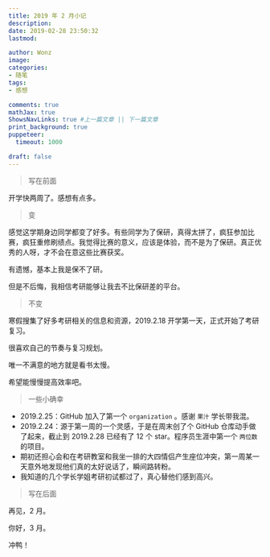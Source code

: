 ```yaml
---
title: 2019 年 2 月小记
description: 
date: 2019-02-28 23:50:32
lastmod:

author: Wonz
image: 
categories:
- 随笔
tags:
- 感想

comments: true
mathJax: true
ShowsNavLinks: true #上一篇文章 || 下一篇文章
print_background: true
puppeteer:
  timeout: 1000

draft: false
---
```

> 写在前面

开学快两周了。感想有点多。

> 变

感觉这学期身边同学都变了好多。有些同学为了保研，真得太拼了，疯狂参加比赛，疯狂重修刷绩点。我觉得比赛的意义，应该是体验，而不是为了保研。真正优秀的人呀，才不会在意这些比赛获奖。

有遗憾，基本上我是保不了研。

但是不后悔，我相信考研能够让我去不比保研差的平台。

> 不变

寒假搜集了好多考研相关的信息和资源，2019.2.18 开学第一天，正式开始了考研复习。

很喜欢自己的节奏与复习规划。

唯一不满意的地方就是看书太慢。

希望能慢慢提高效率吧。

> 一些小确幸

* 2019.2.25：GitHub 加入了第一个 `organization` 。感谢 `果汁` 学长带我混。
* 2019.2.24：源于第一周的一个灵感，于是在周末创了个 GitHub 仓库动手做了起来，截止到 2019.2.28 已经有了 12 个 star。程序员生涯中第一个 `两位数` 的项目。
* 期初还担心会和在考研教室和我坐一排的大四情侣产生座位冲突，第一周某一天意外地发现他们真的太好说话了，瞬间路转粉。
* 我知道的几个学长学姐考研初试都过了，真心替他们感到高兴。

> 写在后面

再见，2 月。

你好，3 月。

冲鸭！
